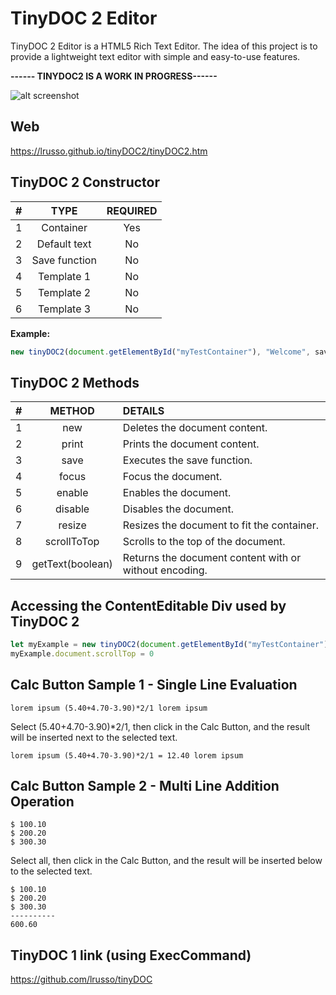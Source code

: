 # TinyDOC 2 Editor 

TinyDOC 2 Editor is a HTML5 Rich Text Editor. The idea of this project is to provide a lightweight text editor with simple and easy-to-use features.

**------ TINYDOC2 IS A WORK IN PROGRESS------**

![alt screenshot](https://raw.githubusercontent.com/lrusso/tinyDOC2/master/tinyDOC2.png)

## Web

https://lrusso.github.io/tinyDOC2/tinyDOC2.htm

## TinyDOC 2 Constructor

| # | TYPE | REQUIRED |
| :------------ |:---------------:| :-----:|
| 1 | Container | Yes | 
| 2 | Default text | No |
| 3 | Save function | No |
| 4 | Template 1 | No |
| 5 | Template 2 | No |
| 6 | Template 3 | No |

**Example:**
```javascript
new tinyDOC2(document.getElementById("myTestContainer"), "Welcome", saveFunction, "My Template1", "My Template2", "My Template3")
```

## TinyDOC 2 Methods

| # | METHOD | DETAILS |
| :------------ |:---------------:| :----- |
| 1 | new | Deletes the document content. | 
| 2 | print | Prints the document content. |
| 3 | save | Executes the save function. |
| 4 | focus | Focus the document. |
| 5 | enable | Enables the document. |
| 6 | disable | Disables the document. |
| 7 | resize | Resizes the document to fit the container. |
| 8 | scrollToTop | Scrolls to the top of the document. |
| 9 | getText(boolean) | Returns the document content with or without encoding. |

## Accessing the ContentEditable Div used by TinyDOC 2

```javascript
let myExample = new tinyDOC2(document.getElementById("myTestContainer"))
myExample.document.scrollTop = 0
```

## Calc Button Sample 1 - Single Line Evaluation

```
lorem ipsum (5.40+4.70-3.90)*2/1 lorem ipsum
```
Select (5.40+4.70-3.90)*2/1, then click in the Calc Button, and the result will be inserted next to the selected text.

```
lorem ipsum (5.40+4.70-3.90)*2/1 = 12.40 lorem ipsum
```

## Calc Button Sample 2 - Multi Line Addition Operation

```
$ 100.10
$ 200.20
$ 300.30
```

Select all, then click in the Calc Button, and the result will be inserted below to the selected text.

```
$ 100.10
$ 200.20
$ 300.30
----------
600.60
```

## TinyDOC 1 link (using ExecCommand)

https://github.com/lrusso/tinyDOC
